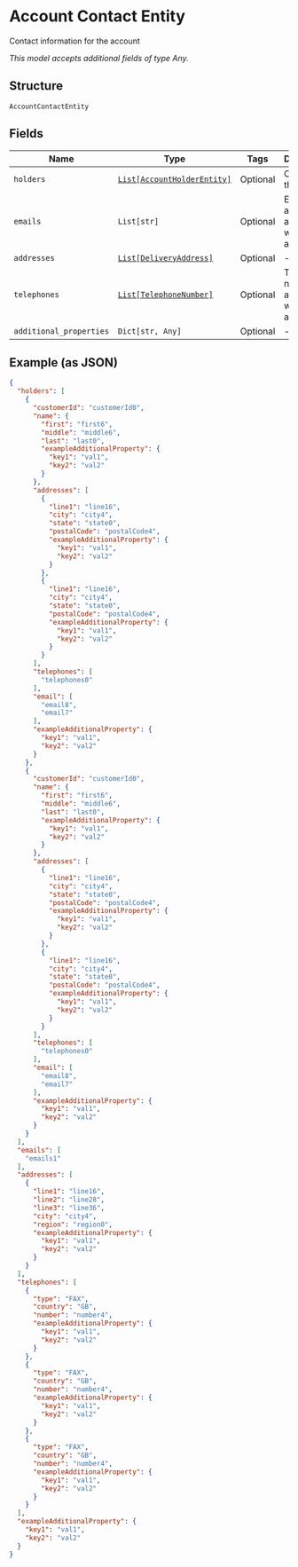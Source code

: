 
# Account Contact Entity

Contact information for the account

*This model accepts additional fields of type Any.*

## Structure

`AccountContactEntity`

## Fields

| Name | Type | Tags | Description |
|  --- | --- | --- | --- |
| `holders` | [`List[AccountHolderEntity]`](../../doc/models/account-holder-entity.md) | Optional | Owners of the account |
| `emails` | `List[str]` | Optional | Email addresses associated with the account |
| `addresses` | [`List[DeliveryAddress]`](../../doc/models/delivery-address.md) | Optional | - |
| `telephones` | [`List[TelephoneNumber]`](../../doc/models/telephone-number.md) | Optional | Telephone numbers associated with the account. |
| `additional_properties` | `Dict[str, Any]` | Optional | - |

## Example (as JSON)

```json
{
  "holders": [
    {
      "customerId": "customerId0",
      "name": {
        "first": "first6",
        "middle": "middle6",
        "last": "last0",
        "exampleAdditionalProperty": {
          "key1": "val1",
          "key2": "val2"
        }
      },
      "addresses": [
        {
          "line1": "line16",
          "city": "city4",
          "state": "state0",
          "postalCode": "postalCode4",
          "exampleAdditionalProperty": {
            "key1": "val1",
            "key2": "val2"
          }
        },
        {
          "line1": "line16",
          "city": "city4",
          "state": "state0",
          "postalCode": "postalCode4",
          "exampleAdditionalProperty": {
            "key1": "val1",
            "key2": "val2"
          }
        }
      ],
      "telephones": [
        "telephones0"
      ],
      "email": [
        "email8",
        "email7"
      ],
      "exampleAdditionalProperty": {
        "key1": "val1",
        "key2": "val2"
      }
    },
    {
      "customerId": "customerId0",
      "name": {
        "first": "first6",
        "middle": "middle6",
        "last": "last0",
        "exampleAdditionalProperty": {
          "key1": "val1",
          "key2": "val2"
        }
      },
      "addresses": [
        {
          "line1": "line16",
          "city": "city4",
          "state": "state0",
          "postalCode": "postalCode4",
          "exampleAdditionalProperty": {
            "key1": "val1",
            "key2": "val2"
          }
        },
        {
          "line1": "line16",
          "city": "city4",
          "state": "state0",
          "postalCode": "postalCode4",
          "exampleAdditionalProperty": {
            "key1": "val1",
            "key2": "val2"
          }
        }
      ],
      "telephones": [
        "telephones0"
      ],
      "email": [
        "email8",
        "email7"
      ],
      "exampleAdditionalProperty": {
        "key1": "val1",
        "key2": "val2"
      }
    }
  ],
  "emails": [
    "emails1"
  ],
  "addresses": [
    {
      "line1": "line16",
      "line2": "line28",
      "line3": "line36",
      "city": "city4",
      "region": "region0",
      "exampleAdditionalProperty": {
        "key1": "val1",
        "key2": "val2"
      }
    }
  ],
  "telephones": [
    {
      "type": "FAX",
      "country": "GB",
      "number": "number4",
      "exampleAdditionalProperty": {
        "key1": "val1",
        "key2": "val2"
      }
    },
    {
      "type": "FAX",
      "country": "GB",
      "number": "number4",
      "exampleAdditionalProperty": {
        "key1": "val1",
        "key2": "val2"
      }
    },
    {
      "type": "FAX",
      "country": "GB",
      "number": "number4",
      "exampleAdditionalProperty": {
        "key1": "val1",
        "key2": "val2"
      }
    }
  ],
  "exampleAdditionalProperty": {
    "key1": "val1",
    "key2": "val2"
  }
}
```

